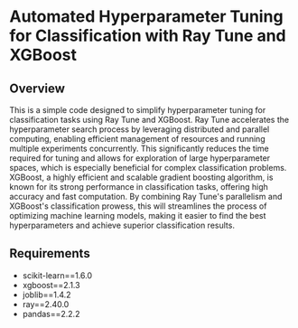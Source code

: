 #  Automated Hyperparameter Tuning for Classification with Ray Tune and XGBoost

## Overview

This is a simple code designed to simplify hyperparameter tuning for classification tasks using Ray Tune and XGBoost. Ray Tune accelerates the hyperparameter search process by leveraging distributed and parallel computing, enabling efficient management of resources and running multiple experiments concurrently. This significantly reduces the time required for tuning and allows for exploration of large hyperparameter spaces, which is especially beneficial for complex classification problems. XGBoost, a highly efficient and scalable gradient boosting algorithm, is known for its strong performance in classification tasks, offering high accuracy and fast computation. By combining Ray Tune's parallelism and XGBoost's classification prowess, this will streamlines the process of optimizing machine learning models, making it easier to find the best hyperparameters and achieve superior classification results.


## Requirements

- scikit-learn==1.6.0
- xgboost==2.1.3
- joblib==1.4.2
- ray==2.40.0
- pandas==2.2.2


